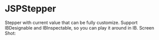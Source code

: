 # JSPStepper

Stepper with current value that can be fully customize.
Support IBDesignable and IBInspectable, so you can play it around in IB.
Screen Shot:
